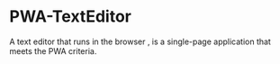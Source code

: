 # PWA-TextEditor
A text editor that runs in the browser , is a single-page application that meets the PWA criteria. 

